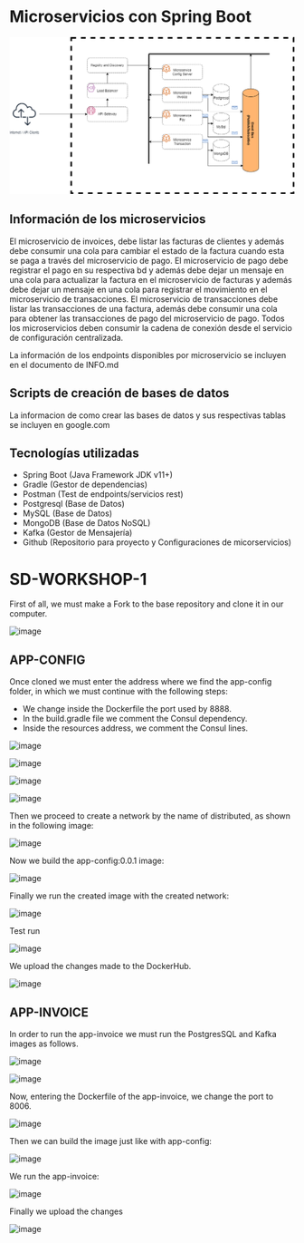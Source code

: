 # Microservicios con Spring Boot

![Architecture](./resources/microservicesarchitecture.png)

## Información de los microservicios
El microservicio de invoices, debe listar las facturas de clientes y además debe consumir una cola para cambiar el estado de la factura cuando esta se paga a través del microservicio de pago.
El microservicio de pago debe registrar el pago en su respectiva bd y además debe dejar un mensaje en una cola para actualizar la factura en el microservicio de facturas y además debe dejar un mensaje en una cola para registrar el movimiento en el microservicio de transacciones.
El microservicio de transacciones debe listar las transacciones de una factura, además debe consumir una cola para obtener las transacciones de pago del microservicio de pago.
Todos los microservicios deben consumir la cadena de conexión desde el servicio de configuración centralizada.

La información de los endpoints disponibles por microservicio se incluyen en el documento de INFO.md
## Scripts de creación de bases de datos

La informacion de como crear las bases de datos y sus respectivas tablas se incluyen en google.com

## Tecnologías utilizadas

- Spring Boot (Java Framework JDK v11+)
- Gradle (Gestor de dependencias)
- Postman (Test de endpoints/servicios rest)
- Postgresql (Base de Datos)
- MySQL (Base de Datos)
- MongoDB (Base de Datos NoSQL)
- Kafka (Gestor de Mensajería)
- Github (Repositorio para proyecto y Configuraciones de micorservicios)

# SD-WORKSHOP-1

First of all, we must make a Fork to the base repository and clone it in our computer. 

![image](https://github.com/SGutierrez-11/sd-workshop1/assets/69949511/a6afa1a1-dc92-47da-99a6-d982328e4649)

## APP-CONFIG
 
Once cloned we must enter the address where we find the app-config folder, in which we must continue with the following steps:
- We change inside the Dockerfile the port used by 8888.
- In the build.gradle file we comment the Consul dependency.
- Inside the resources address, we comment the Consul lines.

![image](https://github.com/SGutierrez-11/sd-workshop1/assets/69949511/3d3fe9b6-a6e1-4b22-aa04-227813c4d0e4)

![image](https://github.com/SGutierrez-11/sd-workshop1/assets/69949511/d0c20954-ce54-4249-94fc-668e45ea52e2)

![image](https://github.com/SGutierrez-11/sd-workshop1/assets/69949511/030335c2-af87-411a-bdf5-a71d9e62e947)

![image](https://github.com/SGutierrez-11/sd-workshop1/assets/69949511/d7a82fbb-a7ca-45b2-86e2-82de7995e1d1)


Then we proceed to create a network by the name of distributed, as shown in the following image: 

![image](https://github.com/SGutierrez-11/sd-workshop1/assets/69949511/f70851c1-a303-4449-9326-a09676c69665)


Now we build the app-config:0.0.1 image:
 
 ![image](https://github.com/SGutierrez-11/sd-workshop1/assets/69949511/e0d5b92a-5f92-4321-808a-2dd71358f003)


Finally we run the created image with the created network:

![image](https://github.com/SGutierrez-11/sd-workshop1/assets/69949511/26546010-416f-48c4-8b5d-3b9972200de5)
 
Test run

![image](https://github.com/SGutierrez-11/sd-workshop1/assets/69949511/e5a9a23f-3002-4b10-beb1-fc55dbee5dde)


We upload the changes made to the DockerHub.

![image](https://github.com/SGutierrez-11/sd-workshop1/assets/69949511/ce269700-e7ee-4778-af5a-2ffd13a9d3ec)

 
## APP-INVOICE 
In order to run the app-invoice we must run the PostgresSQL and Kafka images as follows.

 ![image](https://github.com/SGutierrez-11/sd-workshop1/assets/69949511/e70405b7-cc3a-41b8-96a9-88a80d29042e)

 ![image](https://github.com/SGutierrez-11/sd-workshop1/assets/69949511/1adc1b7e-d5b4-4558-ad7d-cc5ca3613a77)

 
Now, entering the Dockerfile of the app-invoice, we change the port to 8006.

![image](https://github.com/SGutierrez-11/sd-workshop1/assets/69949511/c909ea29-7645-41ba-bdc9-9350d6c83e0a)
 
Then we can build the image just like with app-config:

 ![image](https://github.com/SGutierrez-11/sd-workshop1/assets/69949511/c40b6637-946c-47c5-81c0-5fb9a4575e7f)

 
We run the app-invoice:

![image](https://github.com/SGutierrez-11/sd-workshop1/assets/69949511/1bcc1bc7-5c71-4612-ae15-f8a4052726be)


Finally we upload the changes
 
![image](https://github.com/SGutierrez-11/sd-workshop1/assets/69949511/17e43959-324a-42a4-a772-53d0ef50166e)






